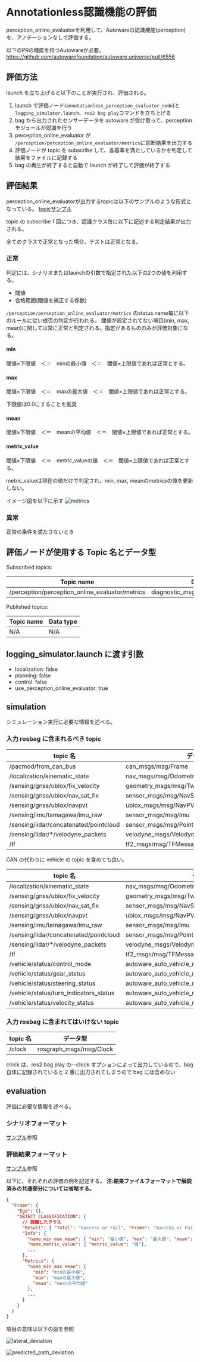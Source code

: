 # Annotationless認識機能の評価

perception_online_evaluatorを利用して、Autowareの認識機能(perception)を、アノテーションなしで評価する。

以下のPRの機能を持つAutowareが必要。
<https://github.com/autowarefoundation/autoware.universe/pull/6556>

## 評価方法

launch を立ち上げると以下のことが実行され、評価される。

1. launch で評価ノード(`annotationless_perception_evaluator_node`)と `logging_simulator.launch`、`ros2 bag play`コマンドを立ち上げる
2. bag から出力されたセンサーデータを autoware が受け取って、perception モジュールが認識を行う
3. perception_online_evaluator が `/perception/perception_online_evaluator/metrics`に診断結果を出力する
4. 評価ノードが topic を subscribe して、各基準を満たしているかを判定して結果をファイルに記録する
5. bag の再生が終了すると自動で launch が終了して評価が終了する

## 評価結果

perception_online_evaluatorが出力するtopicは以下のサンプルのような形式となっている。
[topicサンプル](https://github.com/tier4/driving_log_replayer_v2/blob/develop/sample/annotationless_perception/diag_topic.txt)

topic の subscribe 1 回につき、認識クラス毎に以下に記述する判定結果が出力される。

全てのクラスで正常となった場合、テストは正常となる。

### 正常

判定には、シナリオまたはlaunchの引数で指定された以下の2つの値を利用する。

- 閾値
- 合格範囲(閾値を補正する係数)

`/perception/perception_online_evaluator/metrics` のstatus.name毎に以下のルールに従い成否の判定が行われる。
閾値が設定されてない項目(min, max, mean)に関しては常に正常と判定される。指定があるもののみが評価対象になる。

#### min

閾値×下限値　＜＝　minの最小値　＜＝　閾値×上限値であれば正常とする。

#### max

閾値×下限値　＜＝　maxの最大値　＜＝　閾値×上限値であれば正常とする。

下限値は0.0にすることを推奨

#### mean

閾値×下限値　＜＝　meanの平均値　＜＝　閾値×上限値であれば正常とする。

#### metric_value

閾値×下限値　＜＝　metric_valueの値　＜＝　閾値×上限値であれば正常とする。

metric_valueは現在の値だけで判定され、min, max, meanのmetricsの値を更新しない。

イメージ図を以下に示す
![metrics](./images/annotationless_metrics.drawio.svg)

### 異常

正常の条件を満たさないとき

## 評価ノードが使用する Topic 名とデータ型

Subscribed topics:

| Topic name                                      | Data type                           |
| ----------------------------------------------- | ----------------------------------- |
| /perception/perception_online_evaluator/metrics | diagnostic_msgs/msg/DiagnosticArray |

Published topics:

| Topic name | Data type |
| ---------- | --------- |
| N/A        | N/A       |

## logging_simulator.launch に渡す引数

- localization: false
- planning: false
- control: false
- use_perception_online_evaluator: true

## simulation

シミュレーション実行に必要な情報を述べる。

### 入力 rosbag に含まれるべき topic

| topic 名                               | データ型                                     |
| -------------------------------------- | -------------------------------------------- |
| /pacmod/from_can_bus                   | can_msgs/msg/Frame                           |
| /localization/kinematic_state          | nav_msgs/msg/Odometry                        |
| /sensing/gnss/ublox/fix_velocity       | geometry_msgs/msg/TwistWithCovarianceStamped |
| /sensing/gnss/ublox/nav_sat_fix        | sensor_msgs/msg/NavSatFix                    |
| /sensing/gnss/ublox/navpvt             | ublox_msgs/msg/NavPVT                        |
| /sensing/imu/tamagawa/imu_raw          | sensor_msgs/msg/Imu                          |
| /sensing/lidar/concatenated/pointcloud | sensor_msgs/msg/PointCloud2                  |
| /sensing/lidar/\*/velodyne_packets     | velodyne_msgs/VelodyneScan                   |
| /tf                                    | tf2_msgs/msg/TFMessage                       |

CAN の代わりに vehicle の topic を含めても良い。

| topic 名                               | データ型                                            |
| -------------------------------------- | --------------------------------------------------- |
| /localization/kinematic_state          | nav_msgs/msg/Odometry                               |
| /sensing/gnss/ublox/fix_velocity       | geometry_msgs/msg/TwistWithCovarianceStamped        |
| /sensing/gnss/ublox/nav_sat_fix        | sensor_msgs/msg/NavSatFix                           |
| /sensing/gnss/ublox/navpvt             | ublox_msgs/msg/NavPVT                               |
| /sensing/imu/tamagawa/imu_raw          | sensor_msgs/msg/Imu                                 |
| /sensing/lidar/concatenated/pointcloud | sensor_msgs/msg/PointCloud2                         |
| /sensing/lidar/\*/velodyne_packets     | velodyne_msgs/VelodyneScan                          |
| /tf                                    | tf2_msgs/msg/TFMessage                              |
| /vehicle/status/control_mode           | autoware_auto_vehicle_msgs/msg/ControlModeReport    |
| /vehicle/status/gear_status            | autoware_auto_vehicle_msgs/msg/GearReport           |
| /vehicle/status/steering_status        | autoware_auto_vehicle_msgs/SteeringReport           |
| /vehicle/status/turn_indicators_status | autoware_auto_vehicle_msgs/msg/TurnIndicatorsReport |
| /vehicle/status/velocity_status        | autoware_auto_vehicle_msgs/msg/VelocityReport       |

### 入力 rosbag に含まれてはいけない topic

| topic 名 | データ型                |
| -------- | ----------------------- |
| /clock   | rosgraph_msgs/msg/Clock |

clock は、ros2 bag play の--clock オプションによって出力しているので、bag 自体に記録されていると 2 重に出力されてしまうので bag には含めない

## evaluation

評価に必要な情報を述べる。

### シナリオフォーマット

[サンプル](https://github.com/tier4/driving_log_replayer_v2/blob/develop/sample/annotationless_perception/scenario.ja.yaml)参照

### 評価結果フォーマット

[サンプル](https://github.com/tier4/driving_log_replayer_v2/blob/develop/sample/annotationless_perception/result.json)参照

以下に、それぞれの評価の例を記述する。
**注:結果ファイルフォーマットで解説済みの共通部分については省略する。**

```json
{
  "Frame": {
    "Ego": {},
    "OBJECT_CLASSIFICATION": {
      // 認識したクラス
      "Result": { "Total": "Success or Fail", "Frame": "Success or Fail" }, // TotalとFrameの結果は同じ。他の評価とデータ構造を同じにするために同じ値を出力している
      "Info": {
        "name_min_max_mean": { "min": "最小値", "max": "最大値", "mean": "平均値" },
        "name_metric_value": { "metric_value": "値"},
        ...
      },
      "Metrics": {
        "name_min_max_mean": {
          "min": "minの最小値",
          "max": "maxの最大値",
          "mean": "meanの平均値"
        },
        ...
      }
    }
  }
}
```

項目の意味は以下の図を参照

![lateral_deviation](./images/lateral_deviation.png)

![predicted_path_deviation](./images/predicted_path_deviation.png)
